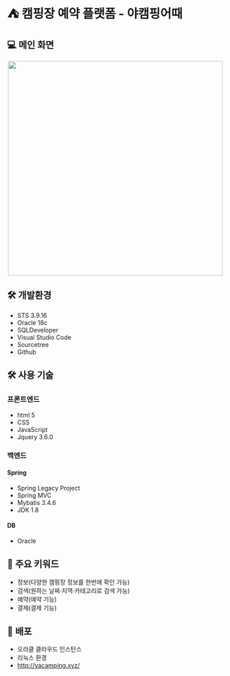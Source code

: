 <h1> ⛺ 캠핑장 예약 플랫폼 - 야캠핑어때 </h1>

## 💻 메인 화면
<p align="center">
<img src="https://user-images.githubusercontent.com/48745104/184782843-e685b83d-0d24-4c10-a21c-76552865b3f8.png" width="500px">
</p>

## 🛠️ 개발환경
- STS 3.9.16
- Oracle 18c
- SQLDeveloper
- Visual Studio Code
- Sourcetree
- Github

## 🛠️ 사용 기술
### 프론트엔드
- html 5
- CSS
- JavaScript
- Jquery 3.6.0

### 백엔드

#### Spring
- Spring Legacy Project
- Spring MVC
- Mybatis 3.4.6
- JDK 1.8

#### DB
- Oracle

## 📝 주요 키워드
- 정보(다양한 캠핑장 정보를 한번에 확인 가능)
- 검색(원하는 날짜·지역·카테고리로 검색 가능)
- 예약(예약 기능)
- 결제(결제 기능)

## 👀 배포
- 오라클 클라우드 인스턴스
- 리눅스 환경
- http://yacamping.xyz/
